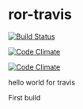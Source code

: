 # ror-travis
[![Build Status](https://travis-ci.org/montells/ror-travis.svg?branch=master)](https://travis-ci.org/montells/ror-travis)

[![Code Climate](https://codeclimate.com/github/montells/ror-travis/badges/gpa.svg)](https://codeclimate.com/github/montells/ror-travis)

[![Code Climate](https://codeclimate.com/github/montells/ror-travis/badges/gpa.svg)](https://codeclimate.com/github/montells/ror-travis)

hello world for travis

First build
